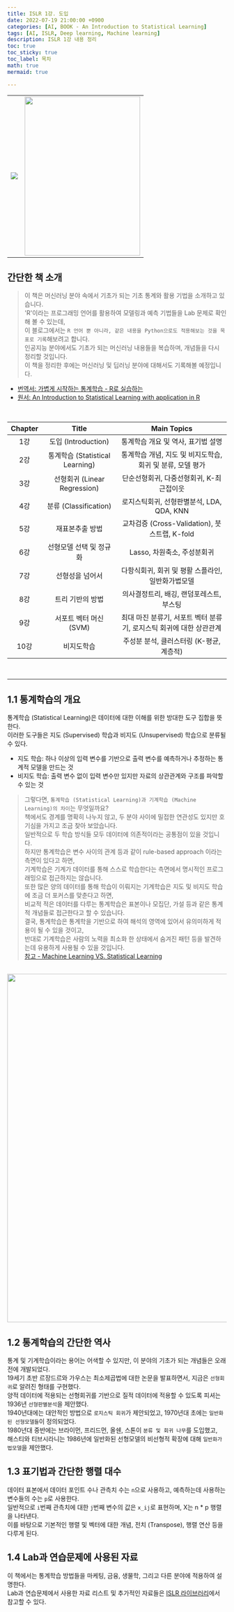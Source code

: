 ```yaml
---
title: ISLR 1강. 도입
date: 2022-07-19 21:00:00 +0900
categories: [AI, BOOK - An Introduction to Statistical Learning]
tags: [AI, ISLR, Deep learning, Machine learning]
description: ISLR 1강 내용 정리
toc: true
toc_sticky: true
toc_label: 목차
math: true
mermaid: true

---
```


<table align="center">
    <tr>
        <td><img src="http://image.yes24.com/momo/TopCate755/MidCate007/75463994.jpg"></td>
        <td><img src="http://image.kyobobook.co.kr/images/book/large/370/l9781461471370.jpg" width=265 height=365></td>
    </tr>
</table>

## 간단한 책 소개
> 이 책은 머신러닝 분야 속에서 기초가 되는 기초 통계와 활용 기법을 소개하고 있습니다. \
> 'R'이라는 프로그래밍 언어를 활용하여 모델링과 예측 기법들을 Lab 문제로 확인해 볼 수 있는데, \
> 이 블로그에서는 `R 언어 뿐 아니라, 같은 내용을 Python으로도 적용해보는 것을 목표로 기록`해보려고 합니다. \
> 인공지능 분야에서도 기초가 되는 머신러닝 내용들을 복습하며, 개념들을 다시 정리할 것입니다. \
> 이 책을 정리한 후에는 머신러닝 및 딥러닝 분야에 대해서도 기록해볼 예정입니다.
* [번역서: 가볍게 시작하는 통계학습 - R로 실습하는](http://www.yes24.com/Product/Goods/25926544)
* [원서: An Introduction to Statistical Learning with application in R](http://www.kyobobook.co.kr/product/detailViewEng.laf?ejkGb=ENG&mallGb=ENG&barcode=9781461471370)

<br/>

|Chapter|Title|Main Topics|
|:---:|:---:|:---:|
|1강|도입 (Introduction)|통계학습 개요 및 역사, 표기법 설명|
|2강|통계학습 (Statistical Learning)|통계학습 개념, 지도 및 비지도학습, 회귀 및 분류, 모델 평가|
|3강|선형회귀 (Linear Regression)|단순선형회귀, 다중선형회귀, K-최근접이웃|
|4강|분류 (Classification)|로지스틱회귀, 선형판별분석, LDA, QDA, KNN|
|5강|재표본추출 방법|교차검증 (Cross-Validation), 붓스트랩, K-fold|
|6강|선형모델 선택 및 정규화|Lasso, 차원축소, 주성분회귀|
|7강|선형성을 넘어서|다항식회귀, 회귀 및 평활 스플라인, 일반화가법모델|
|8강|트리 기반의 방법|의사결정트리, 배깅, 랜덤포레스트, 부스팅|
|9강|서포트 벡터 머신 (SVM)|최대 마진 분류기, 서포트 벡터 분류기, 로지스틱 회귀에 대한 상관관계|
|10강|비지도학습|주성분 분석, 클러스터링 (K-평균, 계층적)|

<br/>

----

## 1.1 통계학습의 개요
통계학습 (Statistical Learning)은 데이터에 대한 이해를 위한 방대한 도구 집합을 뜻한다. <br/>
이러한 도구들은 지도 (Supervised) 학습과 비지도 (Unsupervised) 학습으로 분류될 수 있다. <br/>
- 지도 학습: 하나 이상의 입력 변수를 기반으로 출력 변수를 예측하거나 추정하는 통계적 모델을 만드는 것
- 비지도 학습: 출력 변수 없이 입력 변수만 있지만 자료의 상관관계와 구조를 파악할 수 있는 것

> 그렇다면, `통계학습 (Statistical Learning)과 기계학습 (Machine Learning)의 차이`는 무엇일까요? \
> 책에서도 경계를 명확히 나누지 않고, 두 분야 사이에 밀접한 연관성도 있지만 호기심을 가지고 조금 찾아 보았습니다. \
> 일반적으로 두 학습 방식들 모두 데이터에 의존적이라는 공통점이 있을 것입니다. \
> 하지만 통계학습은 변수 사이의 관계 등과 같이 rule-based approach 이라는 측면이 있다고 하면, \
> 기계학습은 기계가 데이터를 통해 스스로 학습한다는 측면에서 명시적인 프로그래밍으로 접근하지는 않습니다. \
> 또한 많은 양의 데이터를 통해 학습이 이뤄지는 기계학습은 지도 및 비지도 학습에 조금 더 포커스를 맞춘다고 하면, \
> 비교적 적은 데이터를 다루는 통계학습은 표본이나 모집단, 가설 등과 같은 통계적 개념들로 접근한다고 할 수 있습니다. \
> 결국, 통계학습은 통계학을 기반으로 하여 해석의 영역에 있어서 유의미하게 적용이 될 수 있을 것이고, \
> 반대로 기계학습은 사람의 노력을 최소화 한 상태에서 숨겨진 패턴 등을 발견하는데 유용하게 사용될 수 있을 것입니다. \
> [참고 - Machine Learning VS. Statistical Learning](https://blogs.perficient.com/2018/01/29/machine-learning-vs-statistical-learning/)

<br/>

<img src="https://miro.medium.com/max/1200/1*FUZS9K4JPqzfXDcC83BQTw.png" width=600 height=800>

## 1.2 통계학습의 간단한 역사
통계 및 기계학습이라는 용어는 어색할 수 있지만, 이 분야의 기초가 되는 개념들은 오래 전에 개발되었다. <br/>
19세기 초반 르장드르와 가우스는 최소제곱법에 대한 논문을 발표하면서, 지금은 `선형회귀`로 알려진 형태를 구현했다. <br/>
양적 데이터에 적용되는 선형회귀를 기반으로 질적 데이터에 적용할 수 있도록 피셔는 1936년 `선형판별분석`을 제안했다. <br/>
1940년대에는 대안적인 방법으로 `로지스틱 회귀`가 제안되었고, 1970년대 초에는 `일반화된 선형모델들`이 정의되었다. <br/>
1980년대 중반에는 브라이먼, 프리드먼, 올쉔, 스톤이 `분류 및 회귀 나무`를 도입했고, <br/>
해스티와 티브시라니는 1986년에 일반화된 선형모델의 비선형적 확장에 대해 `일반화가법모델`을 제안했다.

## 1.3 표기법과 간단한 행렬 대수
데이터 표본에서 데이터 포인트 수나 관측치 수는 `n`으로 사용하고, 예측하는데 사용하는 변수들의 수는 `p`로 사용한다. <br/>
일반적으로 `i`번째 관측치에 대한 `j`번째 변수의 값은 `x_ij`로 표현하며, X는 n * p 행렬을 나타낸다. <br/>
이를 바탕으로 기본적인 행렬 및 벡터에 대한 개념, 전치 (Transpose), 행렬 연산 등을 다루게 된다.

## 1.4 Lab과 연습문제에 사용된 자료
이 책에서는 통계학습 방법들을 마케팅, 금융, 생물학, 그리고 다른 분야에 적용하여 설명한다. <br/>
Lab과 연습문제에서 사용한 자료 리스트 및 추가적인 자료들은 [ISLR 라이브러리](https://www.statlearning.com/)에서 참고할 수 있다.